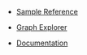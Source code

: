 - [Sample Reference](https://docs.microsoft.com/en-us/graph/tutorials/python?tabs=aad)

- [Graph Explorer](https://developer.microsoft.com/en-us/graph/graph-explorer)

- [Documentation](https://docs.microsoft.com/en-us/graph/api/overview?view=graph-rest-1.0)